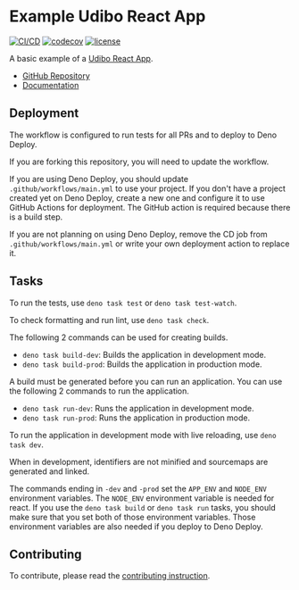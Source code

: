 # Example Udibo React App

[![CI/CD](https://github.com/udibo/react-app-example/actions/workflows/main.yml/badge.svg?branch=main)](https://github.com/udibo/react-app-example/actions/workflows/main.yml)
[![codecov](https://codecov.io/github/udibo/react-app-example/graph/badge.svg?token=1SL0SF4I0C)](https://codecov.io/github/udibo/react-app-example)
[![license](https://img.shields.io/github/license/udibo/react-app-example)](https://github.com/udibo/react-app-example/blob/main/LICENSE)

A basic example of a [Udibo React App](https://jsr.io/@udibo/react-app).

- [GitHub Repository](https://github.com/udibo/react_app/)
- [Documentation](https://jsr.io/@udibo/react-app)

## Deployment

The workflow is configured to run tests for all PRs and to deploy to Deno
Deploy.

If you are forking this repository, you will need to update the workflow.

If you are using Deno Deploy, you should update `.github/workflows/main.yml` to
use your project. If you don't have a project created yet on Deno Deploy, create
a new one and configure it to use GitHub Actions for deployment. The GitHub
action is required because there is a build step.

If you are not planning on using Deno Deploy, remove the CD job from
`.github/workflows/main.yml` or write your own deployment action to replace it.

## Tasks

To run the tests, use `deno task test` or `deno task test-watch`.

To check formatting and run lint, use `deno task check`.

The following 2 commands can be used for creating builds.

- `deno task build-dev`: Builds the application in development mode.
- `deno task build-prod`: Builds the application in production mode.

A build must be generated before you can run an application. You can use the
following 2 commands to run the application.

- `deno task run-dev`: Runs the application in development mode.
- `deno task run-prod`: Runs the application in production mode.

To run the application in development mode with live reloading, use
`deno task dev`.

When in development, identifiers are not minified and sourcemaps are generated
and linked.

The commands ending in `-dev` and `-prod` set the `APP_ENV` and `NODE_ENV`
environment variables. The `NODE_ENV` environment variable is needed for react.
If you use the `deno task build` or `deno task run` tasks, you should make sure
that you set both of those environment variables. Those environment variables
are also needed if you deploy to Deno Deploy.

## Contributing

To contribute, please read the [contributing instruction](CONTRIBUTING.md).
